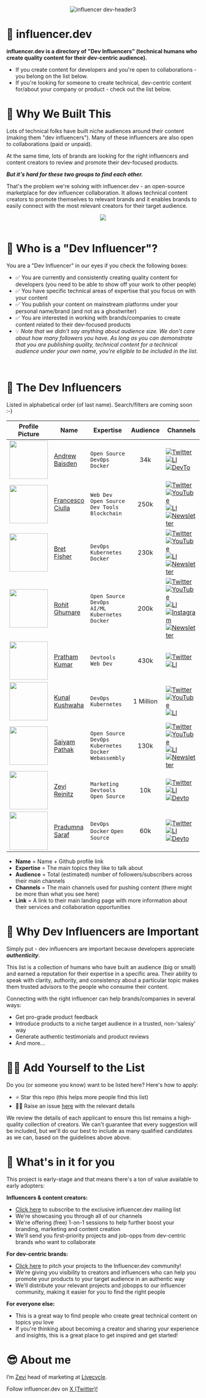 <div align="center">

![influencer dev-header3](https://github.com/zevireinitz/influencer.dev/assets/92805730/4d85d23d-5c9e-41cf-bfe7-0dfa8b44dc30)

</div>

# 👋 **influencer.dev**

**influencer.dev is a directory of "Dev Influencers" (technical humans who create quality content for their dev-centric audience).**
- If you create content for developers and you're open to collaborations - you belong on the list below.
- If you're looking for someone to create technical, dev-centric content for/about your company or product - check out the list below.

# 👷 **Why We Built This**
Lots of technical folks have built niche audiences around their content (making them "dev influencers"). Many of these influencers are also open to collaborations (paid or unpaid).

At the same time, lots of brands are looking for the right influencers and content creators to review and promote their dev-focused products.

_**But it's hard for these two groups to find each other.**_

That's the problem we're solving with influencer.dev - an open-source marketplace for dev influencer collaboration. It allows technical content creators to promote themselves to relevant brands and it enables brands to easily connect with the most relevant creators for their target audience.

<div align="center">

  <img src="https://github.com/zevireinitz/influencer.dev/assets/92805730/a938fff0-8a64-4cd7-ae3f-1b593bb348b3">

</div>

<br>

# 🤔 **Who is a "Dev Influencer"?**
You are a "Dev Influencer" in our eyes if you check the following boxes:
- ✅ You are currently and consistently creating quality content for developers (you need to be able to show off your work to other people)
- ✅ You have specific technical areas of expertise that you focus on with your content
- ✅ You publish your content on mainstream platforms under your personal name/brand (and not as a ghostwriter)
- ✅ You are interested in working with brands/companies to create content related to their dev-focused products
- 💡 _Note that we didn't say anything about audience size. We don't care about how many followers you have. As long as you can demonstrate that you are publishing quality, technical content for a technical audience under your own name, you're eligible to be included in the list._  

<br>

# 🤩 **The Dev Influencers**
Listed in alphabetical order (of last name). Search/filters are coming soon :-)



| Profile Picture | Name | Expertise | Audience | Channels | Link |
|----| --------------- | ---------- | :-------: | ---------- | :-------: |
| <img src="https://github.com/andrewbaisden.png" width="100" > | [Andrew Baisden](https://github.com/andrewbaisden) | `Open Source` `DevOps` `Docker` | 34k | [![Twitter](https://github.com/zevireinitz/influencer.dev/assets/92805730/7bd41f37-435a-4788-8103-5ae1e7dda54b)](https://twitter.com/andrewbaisden) <br> [![LI](https://github.com/zevireinitz/influencer.dev/assets/92805730/9ca0bf48-e9f6-47ac-b354-ecc0d6385056)](https://www.linkedin.com/in/andrew-baisden/) <br> [![DevTo](https://github.com/zevireinitz/influencer.dev/assets/92805730/e2e580c3-63f1-481d-adb3-56918cd8da47)](https://dev.to/andrewbaisden) | [Portfolio](https://andrewbaisden.com/) |
| <img src="https://github.com/FrancescoXX.png" width="100" > | [Francesco Ciulla](https://github.com/FrancescoXX) | `Web Dev` `Open Source` `Dev Tools` `Blockchain` | 250k | [![Twitter](https://github.com/zevireinitz/influencer.dev/assets/92805730/7bd41f37-435a-4788-8103-5ae1e7dda54b)](https://twitter.com/FrancescoCiull4) <br> [![YouTube](https://github.com/zevireinitz/influencer.dev/assets/92805730/571781a3-2fd1-4b4b-8443-3100effd5e0b)](https://www.youtube.com/@francescociulla) <br> [![LI](https://github.com/zevireinitz/influencer.dev/assets/92805730/9ca0bf48-e9f6-47ac-b354-ecc0d6385056)](https://www.linkedin.com/in/francesco-ciulla-roma/) <br> [![Newsletter](https://github.com/zevireinitz/influencer.dev/assets/92805730/d515ee63-aa46-45ac-849d-4fdcad74d658)](https://francescociulla.substack.com/) | [Portfolio](https://francescociulla.com) |
| <img src="https://github.com/bretfisher.png" width="100" > | [Bret Fisher](https://github.com/bretfisher) | `DevOps` `Kubernetes` `Docker` | 230k | [![Twitter](https://github.com/zevireinitz/influencer.dev/assets/92805730/7bd41f37-435a-4788-8103-5ae1e7dda54b)](https://twitter.com/bretfisher) <br> [![YouTube](https://github.com/zevireinitz/influencer.dev/assets/92805730/571781a3-2fd1-4b4b-8443-3100effd5e0b)](https://www.youtube.com/@BretFisher) <br> [![LI](https://github.com/zevireinitz/influencer.dev/assets/92805730/9ca0bf48-e9f6-47ac-b354-ecc0d6385056)](https://www.linkedin.com/in/bretefisher/) <br> [![Newsletter](https://github.com/zevireinitz/influencer.dev/assets/92805730/d515ee63-aa46-45ac-849d-4fdcad74d658)](https://www.bretfisher.com/newsletter/) | [Portfolio](https://www.bretfisher.com/) |
| <img src="https://github.com/rohitg00.png" width="100" > | [Rohit Ghumare](https://github.com/rohitg00) | `Open Source` `DevOps` `AI/ML` `Kubernetes` `Docker` | 200k | [![Twitter](https://github.com/zevireinitz/influencer.dev/assets/92805730/7bd41f37-435a-4788-8103-5ae1e7dda54b)](https://twitter.com/ghumare64) <br> [![YouTube](https://github.com/zevireinitz/influencer.dev/assets/92805730/571781a3-2fd1-4b4b-8443-3100effd5e0b)](https://www.youtube.com/@Ghumare64) <br> [![LI](https://github.com/zevireinitz/influencer.dev/assets/92805730/9ca0bf48-e9f6-47ac-b354-ecc0d6385056)](https://www.linkedin.com/in/rohit-ghumare/) <br> [![Instagram](https://github.com/zevireinitz/influencer.dev/assets/92805730/587679f3-7d99-4b5c-9e29-153b33c4d216)](https://thatdevopsguy.substack.com/) <br> [![Newsletter](https://github.com/zevireinitz/influencer.dev/assets/92805730/d515ee63-aa46-45ac-849d-4fdcad74d658)](https://thatdevopsguy.substack.com/) | [Portfolio](https://devrelasservice.com) |
| <img src="https://github.com/prathamkumar14.png" width="100" > | [Pratham Kumar](https://github.com/prathamkumar14) | `Devtools` `Web Dev` | 430k | [![Twitter](https://github.com/zevireinitz/influencer.dev/assets/92805730/7bd41f37-435a-4788-8103-5ae1e7dda54b)](https://twitter.com/prathkum) <br> [![LI](https://github.com/zevireinitz/influencer.dev/assets/92805730/9ca0bf48-e9f6-47ac-b354-ecc0d6385056)](https://www.linkedin.com/in/prathkum) | [Portfolio](https://www.prathamkumar.com/) |
| <img src="https://github.com/kunal-kushwaha.png" width="100" > | [Kunal Kushwaha](https://github.com/kunal-kushwaha) | `DevOps` `Kubernetes` | 1 Million | [![Twitter](https://github.com/zevireinitz/influencer.dev/assets/92805730/7bd41f37-435a-4788-8103-5ae1e7dda54b)](https://twitter.com/kunalstwt) <br> [![YouTube](https://github.com/zevireinitz/influencer.dev/assets/92805730/571781a3-2fd1-4b4b-8443-3100effd5e0b)](https://www.youtube.com/c/kunalkushwaha) <br> [![LI](https://github.com/zevireinitz/influencer.dev/assets/92805730/9ca0bf48-e9f6-47ac-b354-ecc0d6385056)](https://www.linkedin.com/in/kunal-kushwaha) | [Community](https://wemakedevs.org/) |
| <img src="https://github.com/saiyam1814.png" width="100" > | [Saiyam Pathak](https://github.com/saiyam1814) | `Open Source` `DevOps` `Kubernetes` `Docker` `Webassembly` | 130k | [![Twitter](https://github.com/zevireinitz/influencer.dev/assets/92805730/7bd41f37-435a-4788-8103-5ae1e7dda54b)](https://twitter.com/SaiyamPathak) <br> [![YouTube](https://github.com/zevireinitz/influencer.dev/assets/92805730/571781a3-2fd1-4b4b-8443-3100effd5e0b)](https://youtube.com/@kubesimplify) <br> [![LI](https://github.com/zevireinitz/influencer.dev/assets/92805730/9ca0bf48-e9f6-47ac-b354-ecc0d6385056)](https://www.linkedin.com/in/saiyampathak/) <br> [![Newsletter](https://github.com/zevireinitz/influencer.dev/assets/92805730/d515ee63-aa46-45ac-849d-4fdcad74d658)](https://saiyampathak.substack.com/) | [Community](https://kubesimplify.com) |
| <img src="https://github.com/zevireinitz.png" width="100" > | [Zevi Reinitz](https://github.com/zevireinitz) | `Marketing` `Devtools` `Open Source` | 10k | [![Twitter](https://github.com/zevireinitz/influencer.dev/assets/92805730/7bd41f37-435a-4788-8103-5ae1e7dda54b)](https://twitter.com/zevireinitz) <br> [![LI](https://github.com/zevireinitz/influencer.dev/assets/92805730/9ca0bf48-e9f6-47ac-b354-ecc0d6385056)](https://www.linkedin.com/in/zevi/) <br> [![Devto](https://github.com/zevireinitz/influencer.dev/assets/92805730/e2e580c3-63f1-481d-adb3-56918cd8da47)](https://dev.to/zevir) | [Portfolio](https://zevi.super.site/) |
| <img src="https://github.com/Pradumnasaraf.png" width="100" > | [Pradumna Saraf](https://github.com/Pradumnasaraf) | `DevOps` `Docker` `Open Source` | 60k | [![Twitter](https://github.com/zevireinitz/influencer.dev/assets/92805730/7bd41f37-435a-4788-8103-5ae1e7dda54b)](https://twitter.com/pradumna_saraf) <br> [![LI](https://github.com/zevireinitz/influencer.dev/assets/92805730/9ca0bf48-e9f6-47ac-b354-ecc0d6385056)](https://www.linkedin.com/in/pradumnasaraf/) <br> [![Devto](https://github.com/zevireinitz/influencer.dev/assets/92805730/e2e580c3-63f1-481d-adb3-56918cd8da47)](https://dev.to/pradumnasaraf) | [Portfolio](https://pradumnasaraf.dev/) |

- **Name** = Name + Github profile link
- **Expertise** = The main topics they like to talk about
- **Audience** = Total (estimated) number of followers/subscribers across their main channels
- **Channels** = The main channels used for pushing content (there might be more than what you see here)
- **Link** = A link to their main landing page with more information about their services and collaboration opportunities

# 🚀 **Why Dev Influencers are Important**
Simply put - dev influencers are important because developers appreciate _**authenticity**_. 

This list is a collection of humans who have built an audience (big or small) and earned a reputation for their expertise in a specific area. Their ability to speak with clarity, authority, and consistency about a particular topic makes them trusted advisors to the people who consume their content. 

Connecting with the right influencer can help brands/companies in several ways:
- Get pro-grade product feedback 
- Introduce products to a niche target audience in a trusted, non-'salesy' way
- Generate authentic testimonials and product reviews
- And more...

# 🙋‍♂️ **Add Yourself to the List**
Do you (or someone you know) want to be listed here? Here's how to apply:
- ⭐ Star this repo (this helps more people find this list)
- 🙋‍♂️ Raise an issue [here](https://github.com/zevireinitz/influencer.dev/issues/new?assignees=&labels=profile&projects=&template=profile.yml&title=Add+my+name+to+the+list+-+%3Cyour+name%3E) with the relevant details

We review the details of each applicant to ensure this list remains a high-quality collection of creators. We can't guarantee that every suggestion will be included, but we'll do our best to include as many qualified candidates as we can, based on the guidelines above above.

# 🤟 **What's in it for you**
This project is early-stage and that means there's a ton of value available to early adopters:

**Influencers & content creators:**
- [Click here](https://forms.gle/WusVnVcHKT97CqVb8) to subscribe to the exclusive influencer.dev mailing list
- We're showcasing you through all of our channels
- We're offering (free) 1-on-1 sessions to help further boost your branding, marketing and content creation 
- We'll send you first-priority projects and job-opps from dev-centric brands who want to collaborate

**For dev-centric brands:**
- [Click here](https://forms.gle/by3po2Qa2X8qptEr8) to pitch your projects to the Influencer.dev community!
- We're giving you visibility to creators and influencers who can help you promote your products to your target audience in an authentic way
- We'll distribute your relevant projects and jobopps to our influencer community, making it easier for you to find the right people

**For everyone else:**
- This is a great way to find people who create great technical content on topics you love
- If you're thinking about becoming a creator and sharing your experience and insights, this is a great place to get inspired and get started!

# 😎 **About me**
I’m [Zevi](https://github.com/zevireinitz) head of marketing at [Livecycle](https://livecycle.io/). 

Follow influencer.dev on [X (Twitter)!](https://twitter.com/influencer_dev)
